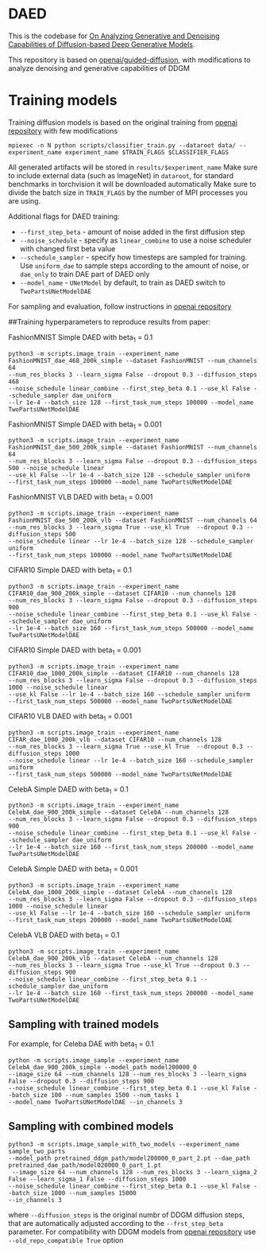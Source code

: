 # DAED

This is the codebase for [On Analyzing Generative and Denoising Capabilities
of Diffusion-based Deep Generative Models](https://arxiv.org/abs/2206.00070).

This repository is based on [openai/guided-diffusion](https://github.com/openai/guided-diffusion), with modifications to analyze denoising and generative capabilities of DDGM

# Training models

Training diffusion models is based on the original training from [openai repository](https://github.com/openai/improved-diffusion) with few modifications

```
mpiexec -n N python scripts/classifier_train.py --dataroot data/ --experiment_name experiment_name $TRAIN_FLAGS $CLASSIFIER_FLAGS
```

All generated artifacts will be stored in `results/$experiment_name` Make sure to include external data (such as ImageNet) in `dataroot`, for standard benchmarks in torchvision it will be downloaded automatically
Make sure to divide the batch size in `TRAIN_FLAGS` by the number of MPI processes you are using.

Additional flags for DAED training:
- `--first_step_beta` - amount of noise added in the first diffusion step
- `--noise_schedule` - specify as `linear_combine` to use a noise scheduler with changed first beta value
- `--schedule_sampler` - specify how timesteps are sampled for training. Use `uniform_dae` to sample steps according to the amount of noise, or `dae_only` to train DAE part of DAED only
- `--model_name` - `UNetModel` by default, to train as DAED switch to `TwoPartsUNetModelDAE`

For sampling and evaluation, follow instructions in [openai repository](https://github.com/openai/improved-diffusion)

##Training hyperparameters to reproduce results from paper:

FashionMNIST Simple DAED with beta<sub>1</sub> = 0.1
```
python3 -m scripts.image_train --experiment_name FashionMNIST_dae_468_200k_simple --dataset FashionMNIST --num_channels 64 
--num_res_blocks 3 --learn_sigma False --dropout 0.3 --diffusion_steps 468 
--noise_schedule linear_combine --first_step_beta 0.1 --use_kl False --schedule_sampler dae_uniform 
--lr 1e-4 --batch_size 128 --first_task_num_steps 100000 --model_name TwoPartsUNetModelDAE
```

FashionMNIST Simple DAED with beta<sub>1</sub> = 0.001
```
python3 -m scripts.image_train --experiment_name FashionMNIST_dae_500_200k_simple --dataset FashionMNIST --num_channels 64 
--num_res_blocks 3 --learn_sigma False --dropout 0.3 --diffusion_steps 500 --noise_schedule linear 
--use_kl False --lr 1e-4 --batch_size 128 --schedule_sampler uniform 
--first_task_num_steps 100000 --model_name TwoPartsUNetModelDAE
```

FashionMNIST VLB DAED with beta<sub>1</sub> = 0.001
```
python3 -m scripts.image_train --experiment_name FashionMNIST_dae_500_200k_vlb --dataset FashionMNIST --num_channels 64 
--num_res_blocks 3 --learn_sigma True --use_kl True  --dropout 0.3 --diffusion_steps 500 
--noise_schedule linear --lr 1e-4 --batch_size 128 --schedule_sampler uniform 
--first_task_num_steps 100000 --model_name TwoPartsUNetModelDAE
```

CIFAR10 Simple DAED with beta<sub>1</sub> = 0.1
```
python3 -m scripts.image_train --experiment_name CIFAR10_dae_900_200k_simple --dataset CIFAR10 --num_channels 128 
--num_res_blocks 3 --learn_sigma False --dropout 0.3 --diffusion_steps 900 
--noise_schedule linear_combine --first_step_beta 0.1 --use_kl False --schedule_sampler dae_uniform 
--lr 1e-4 --batch_size 160 --first_task_num_steps 500000 --model_name TwoPartsUNetModelDAE
```

CIFAR10 Simple DAED with beta<sub>1</sub> = 0.001
```
python3 -m scripts.image_train --experiment_name CIFAR10_dae_1000_200k_simple --dataset CIFAR10 --num_channels 128 
--num_res_blocks 3 --learn_sigma False --dropout 0.3 --diffusion_steps 1000 --noise_schedule linear 
--use_kl False --lr 1e-4 --batch_size 160 --schedule_sampler uniform 
--first_task_num_steps 500000 --model_name TwoPartsUNetModelDAE
```

CIFAR10 VLB DAED with beta<sub>1</sub> = 0.001
```
python3 -m scripts.image_train --experiment_name CIFAR_dae_1000_200k_vlb --dataset CIFAR10 --num_channels 128 
--num_res_blocks 3 --learn_sigma True --use_kl True  --dropout 0.3 --diffusion_steps 1000 
--noise_schedule linear --lr 1e-4 --batch_size 160 --schedule_sampler uniform 
--first_task_num_steps 500000 --model_name TwoPartsUNetModelDAE
```

CelebA Simple DAED with beta<sub>1</sub> = 0.1
```
python3 -m scripts.image_train --experiment_name CelebA_dae_900_200k_simple --dataset CelebA --num_channels 128 
--num_res_blocks 3 --learn_sigma False --dropout 0.3 --diffusion_steps 900 
--noise_schedule linear_combine --first_step_beta 0.1 --use_kl False --schedule_sampler dae_uniform 
--lr 1e-4 --batch_size 160 --first_task_num_steps 200000 --model_name TwoPartsUNetModelDAE
```

CelebA Simple DAED with beta<sub>1</sub> = 0.001
```
python3 -m scripts.image_train --experiment_name CelebA_dae_1000_200k_simple --dataset CelebA --num_channels 128 
--num_res_blocks 3 --learn_sigma False --dropout 0.3 --diffusion_steps 1000 --noise_schedule linear 
--use_kl False --lr 1e-4 --batch_size 160 --schedule_sampler uniform 
--first_task_num_steps 200000 --model_name TwoPartsUNetModelDAE
```

CelebA VLB DAED with beta<sub>1</sub> = 0.1
```
python3 -m scripts.image_train --experiment_name CelebA_dae_900_200k_vlb --dataset CelebA --num_channels 128 
--num_res_blocks 3 --learn_sigma True --use_kl True --dropout 0.3 --diffusion_steps 900 
--noise_schedule linear_combine --first_step_beta 0.1 --schedule_sampler dae_uniform 
--lr 1e-4 --batch_size 160 --first_task_num_steps 200000 --model_name TwoPartsUNetModelDAE
```

## Sampling with trained models

For example, for Celeba DAE with beta<sub>1</sub> = 0.1
```
python -m scripts.image_sample --experiment_name CelebA_dae_900_200k_simple --model_path model200000_0 
--image_size 64 --num_channels 128 --num_res_blocks 3 --learn_sigma False --dropout 0.3 --diffusion_steps 900 
--noise_schedule linear_combine --first_step_beta 0.1 --use_kl False --batch_size 100 --num_samples 1500 --num_tasks 1 
--model_name TwoPartsUNetModelDAE --in_channels 3
```

## Sampling with combined models

```
python3 -m scripts.image_sample_with_two_models --experiment_name sample_two_parts
--model_path pretrained_ddgm_path/model200000_0_part_2.pt --dae_path pretrained_dae_path/model020000_0_part_1.pt
 --image_size 64 --num_channels 128 --num_res_blocks 3 --learn_sigma_2 False --learn_sigma_1 False --diffusion_steps 1000 
--noise_schedule linear_combine --first_step_beta 0.1 --use_kl False --batch_size 1000 --num_samples 15000 
--in_channels 3
```

where `--diffusion_steps` is the original numbr of DDGM diffusion steps, that are automatically adjusted according to the `--frst_step_beta` parameter.
For compatibility with DDGM models from [openai repository](https://github.com/openai/improved-diffusion) use `--old_repo_compatible True` option
